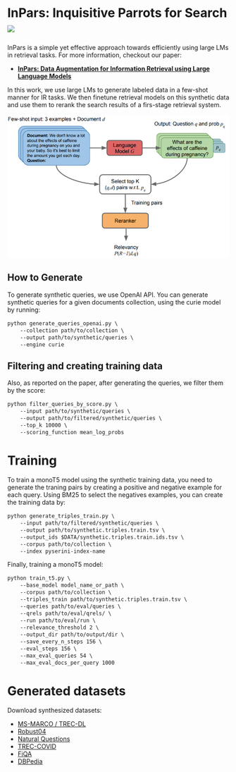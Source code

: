 # InPars: Inquisitive Parrots for Search [<img src="https://img.shields.io/badge/arXiv-2202.05144-b31b1b.svg">](https://https://arxiv.org/abs/2202.05144)

InPars is a simple yet effective approach towards efficiently using large LMs in retrieval tasks. For more information, checkout our paper:

* [**InPars: Data Augmentation for Information Retrieval using Large Language Models**](https://arxiv.org/abs/2202.05144)

In this work, we use large LMs to generate labeled data in a few-shot manner for IR tasks.
We then finetune retrieval models on this synthetic data and use them to rerank the search results of a firs-stage retrieval system.

![Ilustration of our method](src/inpars.png)

## How to Generate
To generate synthetic queries, we use OpenAI API.
You can generate synthetic queries for a given documents collection, using the curie model by running:

```
python generate_queries_openai.py \
    --collection path/to/collection \
    --output path/to/synthetic/queries \
    --engine curie
```

## Filtering and creating training data
Also, as reported on the paper, after generating the queries, we filter them by the score:

```
python filter_queries_by_score.py \
    --input path/to/synthetic/queries \
    --output path/to/filtered/synthetic/queries \
    --top_k 10000 \
    --scoring_function mean_log_probs
```

# Training
To train a monoT5 model using the synthetic training data, you need to generate the traning pairs by creating a positive and negative example for each query.
Using BM25 to select the negatives examples, you can create the training data by:
```
python generate_triples_train.py \
    --input path/to/filtered/synthetic/queries \
    --output path/to/synthetic.triples.train.tsv \
    --output_ids $DATA/synthetic.triples.train.ids.tsv \
    --corpus path/to/collection \
    --index pyserini-index-name
```
Finally, training a monoT5 model:

```
python train_t5.py \
    --base_model model_name_or_path \
    --corpus path/to/collection \
    --triples_train path/to/synthetic.triples.train.tsv \
    --queries path/to/eval/queries \
    --qrels path/to/eval/qrels/ \
    --run path/to/eval/run \
    --relevance_threshold 2 \
    --output_dir path/to/output/dir \
    --save_every_n_steps 156 \
    --eval_steps 156 \
    --max_eval_queries 54 \
    --max_eval_docs_per_query 1000
```

# Generated datasets

Download synthesized datasets:

- [MS-MARCO / TREC-DL](https://zav-public.s3.amazonaws.com/inpars/synthetic_dbpedia_curie_good_bad_more_descriptive.jsonl)
- [Robust04](https://zav-public.s3.amazonaws.com/inpars/synthetic_robust04_curie_more_descriptive.100k.jsonl)
- [Natural Questions](https://zav-public.s3.amazonaws.com/inpars/synthetic_nq_curie_good_bad_more_descriptive.jsonl)
- [TREC-COVID](https://zav-public.s3.amazonaws.com/inpars/synthetic_trec_covid_curie_good_bad_more_descriptive.jsonl)
- [FiQA](https://zav-public.s3.amazonaws.com/inpars/synthetic_fiqa_curie_good_bad_more_descriptive.jsonl)
- [DBPedia](https://zav-public.s3.amazonaws.com/inpars/synthetic_dbpedia_curie_good_bad_more_descriptive.jsonl)
